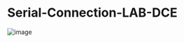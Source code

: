 # Serial-Connection-LAB-DCE
![image](https://github.com/user-attachments/assets/6eafcbb8-8041-45af-afc1-6f2ba4fca839)
